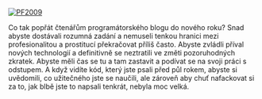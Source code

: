 <!-- dcterms:identifier = aspnetcz#217 -->
<!-- dcterms:title = PF 2009 -->
<!-- dcterms:abstract = Co tak popřát čtenářům programátorského blogu do nového roku? Snad abyste dostávali rozumná zadání a nemuseli tenkou hranici mezi profesionalitou a prostitucí překračovat příliš často. Abyste zvládli příval nových technologií a definitivně se neztratili ve změti pozoruhodných zkratek. Abyste měli čas se tu a tam zastavit a podívat se na svoji práci s odstupem. A když vidíte kód, který jste psali před půl rokem, abyste si uvědomili, co užitečného jste se naučili, ale zároveň aby chuť nafackovat si za to, jak blbě jste to napsali tenkrát, nebyla moc velká. -->
<!-- np9:categoryId = 6 -->
<!-- x4w:category = Akce a události -->
<!-- np9:authorId = 1 -->
<!-- np9:authorEmail = michal.valasek@altairis.cz -->
<!-- dcterms:creator = Michal Altair Valášek -->
<!-- dcterms:created = 2009-01-01T00:00:00+01:00 -->
<!-- dcterms:date = 2009-01-01T00:00:00+01:00 -->

[![PF2009](https://www.cdn.altairis.cz/Blog/2008/20081214-PF2009_thumb.jpg "PF2009")](https://www.cdn.altairis.cz/Blog/2008/20081214-PF2009_2.jpg)

Co tak popřát čtenářům programátorského blogu do nového roku? Snad abyste dostávali rozumná zadání a nemuseli tenkou hranici mezi profesionalitou a prostitucí překračovat příliš často. Abyste zvládli příval nových technologií a definitivně se neztratili ve změti pozoruhodných zkratek. Abyste měli čas se tu a tam zastavit a podívat se na svoji práci s odstupem. A když vidíte kód, který jste psali před půl rokem, abyste si uvědomili, co užitečného jste se naučili, ale zároveň aby chuť nafackovat si za to, jak blbě jste to napsali tenkrát, nebyla moc velká.